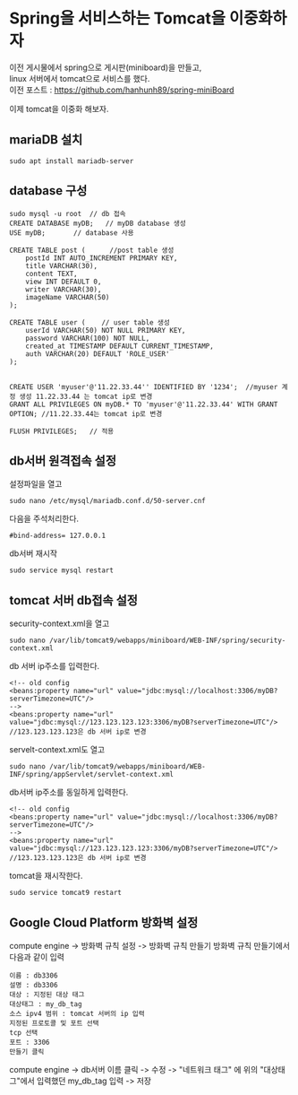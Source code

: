 # Spring을 서비스하는 Tomcat을 이중화하자 

이전 게시물에서 spring으로 게시판(miniboard)을 만들고,<br>
linux 서버에서 tomcat으로 서비스를 했다. <br>
이전 포스트 : https://github.com/hanhunh89/spring-miniBoard


이제 tomcat을 이중화 해보자. 

## mariaDB 설치
```
sudo apt install mariadb-server
```

## database 구성
```
sudo mysql -u root  // db 접속
CREATE DATABASE myDB;   // myDB database 생성
USE myDB;		// database 사용

CREATE TABLE post (      //post table 생성
    postId INT AUTO_INCREMENT PRIMARY KEY,
    title VARCHAR(30),
    content TEXT,
    view INT DEFAULT 0,
    writer VARCHAR(30),
    imageName VARCHAR(50)
);

CREATE TABLE user (    // user table 생성
    userId VARCHAR(50) NOT NULL PRIMARY KEY,
    password VARCHAR(100) NOT NULL,
    created_at TIMESTAMP DEFAULT CURRENT_TIMESTAMP,
    auth VARCHAR(20) DEFAULT 'ROLE_USER'
);


CREATE USER 'myuser'@'11.22.33.44'' IDENTIFIED BY '1234';  //myuser 계정 생성 11.22.33.44 는 tomcat ip로 변경
GRANT ALL PRIVILEGES ON myDB.* TO 'myuser'@'11.22.33.44' WITH GRANT OPTION; //11.22.33.44는 tomcat ip로 변경

FLUSH PRIVILEGES;   // 적용
```

## db서버 원격접속 설정
설정파일을 열고
```
sudo nano /etc/mysql/mariadb.conf.d/50-server.cnf
```
다음을 주석처리한다. 
```
#bind-address= 127.0.0.1
```
db서버 재시작
```
sudo service mysql restart
```

## tomcat 서버 db접속 설정
security-context.xml을 열고
```
sudo nano /var/lib/tomcat9/webapps/miniboard/WEB-INF/spring/security-context.xml
```
db 서버 ip주소를 입력한다. 
```
<!-- old config 
<beans:property name="url" value="jdbc:mysql://localhost:3306/myDB?serverTimezone=UTC"/>
-->           
<beans:property name="url" value="jdbc:mysql://123.123.123.123:3306/myDB?serverTimezone=UTC"/>  //123.123.123.123은 db 서버 ip로 변경
```

servelt-context.xml도 열고
```
sudo nano /var/lib/tomcat9/webapps/miniboard/WEB-INF/spring/appServlet/servlet-context.xml
```
db서버 ip주소를 동일하게 입력한다. 
```
<!-- old config 
<beans:property name="url" value="jdbc:mysql://localhost:3306/myDB?serverTimezone=UTC"/>
-->           
<beans:property name="url" value="jdbc:mysql://123.123.123.123:3306/myDB?serverTimezone=UTC"/> //123.123.123.123은 db 서버 ip로 변경
```

tomcat을 재시작한다. 
```
sudo service tomcat9 restart
```

## Google Cloud Platform 방화벽 설정

compute engine -> 방화벽 규칙 설정 -> 방화벽 규칙 만들기
방화벽 규칙 만들기에서 다음과 같이 입력
```
이름 : db3306
설명 : db3306
대상 : 지정된 대상 태그
대상태그 : my_db_tag
소스 ipv4 범위 : tomcat 서버의 ip 입력
지정된 프로토콜 및 포트 선택
tcp 선택
포트 : 3306
만들기 클릭
```

compute engine -> db서버 이름 클릭 ->  수정 -> "네트워크 태그" 에 위의 "대상태그"에서 입력했던 my_db_tag 입력 -> 저장
